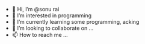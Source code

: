 - 👋 Hi, I’m @sonu rai
- 👀 I’m interested in programming
- 🌱 I’m currently learning some programming, acking
- 💞️ I’m looking to collaborate on ...
- 📫 How to reach me ...

<!---
kevindevid73/kevindevid73 is a ✨ special ✨ repository because its `README.md` (this file) appears on your GitHub profile.
You can click the Preview link to take a look at your changes.
--->
